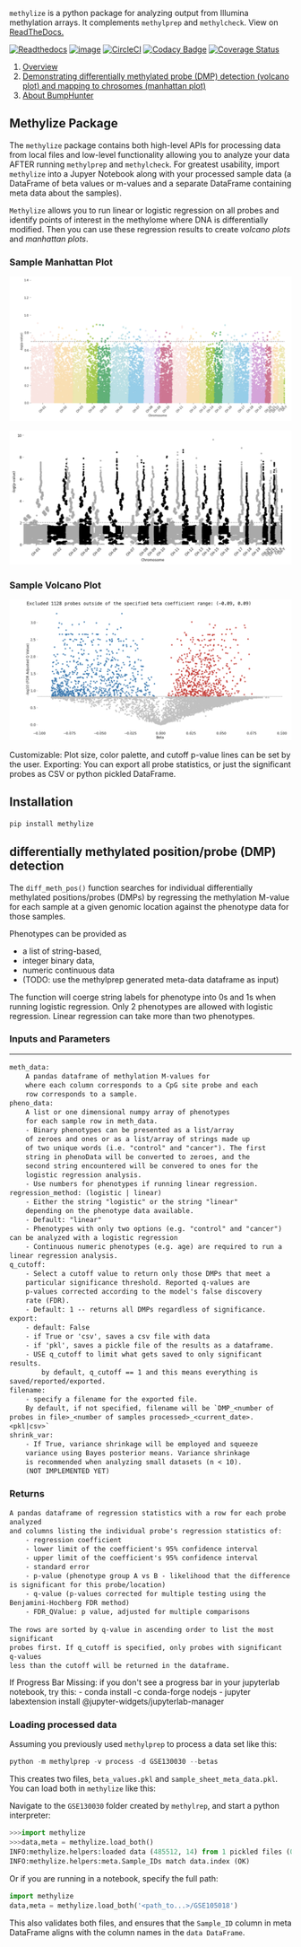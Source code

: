 `methylize` is a python package for analyzing output from Illumina methylation arrays. It complements `methylprep` and `methylcheck`. View on [ReadTheDocs.](https://life-epigenetics-methylize.readthedocs-hosted.com/en/latest/)

[![Readthedocs](https://readthedocs.com/projects/life-epigenetics-methylize/badge/?version=latest)](https://life-epigenetics-methylize.readthedocs-hosted.com/en/latest/) [![image](https://img.shields.io/pypi/l/pipenv.svg)](https://python.org/pypi/pipenv)  [![CircleCI](https://circleci.com/gh/LifeEGX/methylize.svg?style=shield&circle-token=6a80b317c9e581e0969cdc73cc3233b3c70b9dbd)](https://circleci.com/gh/LifeEGX/methylize)  [![Codacy Badge](https://api.codacy.com/project/badge/Grade/36c282629145444facdd2d96b4462afa)](https://www.codacy.com?utm_source=github.com&amp;utm_medium=referral&amp;utm_content=LifeEGX/methylize&amp;utm_campaign=Badge_Grade)
[![Coverage Status](https://coveralls.io/repos/github/LifeEGX/methylize/badge.svg?t=uf7qX4)](https://coveralls.io/github/LifeEGX/methylize)

1. [Overview](README.md)
2. [Demonstrating differentially methylated probe (DMP) detection (volcano plot) and mapping to chrosomes (manhattan plot)](docs/demo_diff_meth_pos.ipynb)
3. [About BumpHunter](docs/bumphunter.md)

## Methylize Package

The `methylize` package contains both high-level APIs for processing data from local files and low-level functionality allowing you to analyze your data AFTER running `methylprep` and `methylcheck`. For greatest usability, import `methylize` into a Jupyer Notebook along with your processed sample data (a DataFrame of beta values or m-values and a separate DataFrame containing meta data about the samples).

`Methylize` allows you to run linear or logistic regression on all probes and identify points of interest in the methylome where DNA is differentially modified. Then you can use these regression results to create *volcano plots* and *manhattan plots*.

### Sample Manhattan Plot
![Manhattan Plot](docs/manhattan_example.png)

![Manhattan Plot (alternate coloring)](docs/manhattan_example2.png)

### Sample Volcano Plot
![Volcano Plot](docs/volcano_example.png)

Customizable: Plot size, color palette, and cutoff p-value lines can be set by the user.
Exporting: You can export all probe statistics, or just the significant probes as CSV or python pickled DataFrame.

## Installation

```python
pip install methylize
```

## differentially methylated position/probe (DMP) detection

The `diff_meth_pos()` function searches for individual differentially methylated positions/probes
(DMPs) by regressing the methylation M-value for each sample at a given
genomic location against the phenotype data for those samples.

Phenotypes can be provided as
  - a list of string-based,
  - integer binary data,
  - numeric continuous data
  - (TODO: use the methylprep generated meta-data dataframe as input)

The function will coerge string labels for phenotype into 0s and 1s when running logistic regression.
Only 2 phenotypes are allowed with logistic regression. Linear regression can take more than two phenotypes.

### Inputs and Parameters
-------------------------

    meth_data:
        A pandas dataframe of methylation M-values for
        where each column corresponds to a CpG site probe and each
        row corresponds to a sample.
    pheno_data:
        A list or one dimensional numpy array of phenotypes
        for each sample row in meth_data.
        - Binary phenotypes can be presented as a list/array
        of zeroes and ones or as a list/array of strings made up
        of two unique words (i.e. "control" and "cancer"). The first
        string in phenoData will be converted to zeroes, and the
        second string encountered will be convered to ones for the
        logistic regression analysis.
        - Use numbers for phenotypes if running linear regression.
    regression_method: (logistic | linear)
        - Either the string "logistic" or the string "linear"
        depending on the phenotype data available.
        - Default: "linear"
        - Phenotypes with only two options (e.g. "control" and "cancer") can be analyzed with a logistic regression
        - Continuous numeric phenotypes (e.g. age) are required to run a linear regression analysis.
    q_cutoff:
        - Select a cutoff value to return only those DMPs that meet a
        particular significance threshold. Reported q-values are
        p-values corrected according to the model's false discovery
        rate (FDR).
        - Default: 1 -- returns all DMPs regardless of significance.
    export:
        - default: False
        - if True or 'csv', saves a csv file with data
        - if 'pkl', saves a pickle file of the results as a dataframe.
        - USE q_cutoff to limit what gets saved to only significant results.
            by default, q_cutoff == 1 and this means everything is saved/reported/exported.
    filename:
        - specify a filename for the exported file.
        By default, if not specified, filename will be `DMP_<number of probes in file>_<number of samples processed>_<current_date>.<pkl|csv>`
    shrink_var:
        - If True, variance shrinkage will be employed and squeeze
        variance using Bayes posterior means. Variance shrinkage
        is recommended when analyzing small datasets (n < 10).
        (NOT IMPLEMENTED YET)

### Returns

    A pandas dataframe of regression statistics with a row for each probe analyzed
    and columns listing the individual probe's regression statistics of:
        - regression coefficient
        - lower limit of the coefficient's 95% confidence interval
        - upper limit of the coefficient's 95% confidence interval
        - standard error
        - p-value (phenotype group A vs B - likelihood that the difference is significant for this probe/location)
        - q-value (p-values corrected for multiple testing using the Benjamini-Hochberg FDR method)
        - FDR_QValue: p value, adjusted for multiple comparisons

    The rows are sorted by q-value in ascending order to list the most significant
    probes first. If q_cutoff is specified, only probes with significant q-values
    less than the cutoff will be returned in the dataframe.

If Progress Bar Missing:
    if you don't see a progress bar in your jupyterlab notebook, try this:
    - conda install -c conda-forge nodejs
    - jupyter labextension install @jupyter-widgets/jupyterlab-manager


### Loading processed data

Assuming you previously used `methylprep` to process a data set like this:
```python
python -m methylprep -v process -d GSE130030 --betas
```

This creates two files, `beta_values.pkl` and `sample_sheet_meta_data.pkl`. You can load both in `methylize` like this:

Navigate to the `GSE130030` folder created by `methylrep`, and start a python interpreter:
```python
>>>import methylize
>>>data,meta = methylize.load_both()
INFO:methylize.helpers:loaded data (485512, 14) from 1 pickled files (0.159s)
INFO:methylize.helpers:meta.Sample_IDs match data.index (OK)
```
Or if you are running in a notebook, specify the full path:
```python
import methylize
data,meta = methylize.load_both('<path_to...>/GSE105018')
```

This also validates both files, and ensures that the `Sample_ID` column in meta DataFrame aligns with the column names in the `data DataFrame`.
